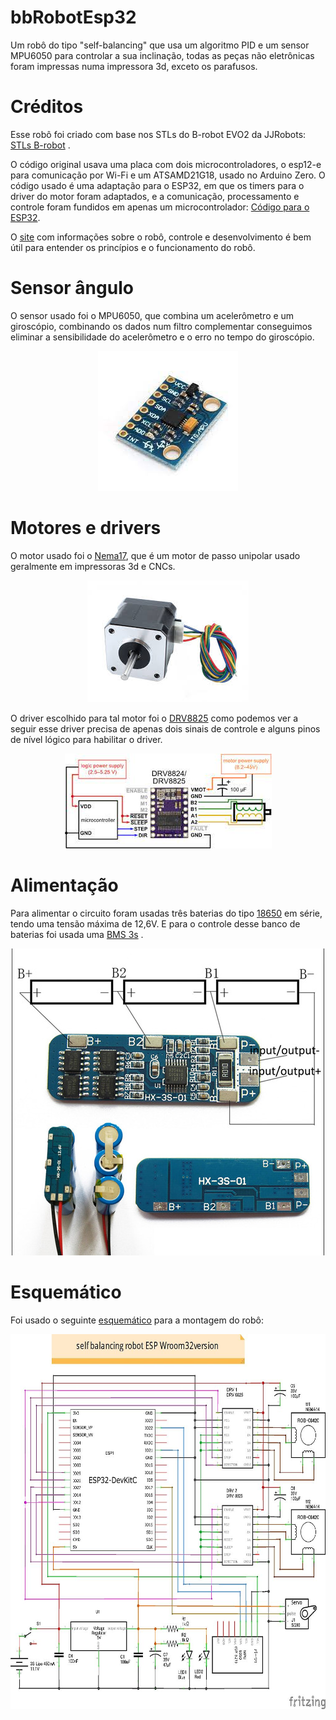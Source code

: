 # bbRobotEsp32
Um robô do tipo "self-balancing" que usa um algoritmo PID e um sensor MPU6050 para controlar a sua inclinação, todas as peças não eletrônicas foram impressas numa impressora 3d, exceto os parafusos.
# Créditos
Esse robô foi criado com base nos STLs do B-robot EVO2 da JJRobots: [STLs B-robot](https://www.thingiverse.com/thing:2306541) .

O código original usava uma placa com dois microcontroladores, o esp12-e para comunicação por Wi-Fi e um ATSAMD21G18, usado no Arduino Zero. O código usado é uma adaptação para o ESP32, em que os timers para o driver do motor foram adaptados, e a comunicação, processamento e controle foram fundidos em apenas um microcontrolador: [Código para o ESP32](https://github.com/ghmartin77/B-ROBOT_EVO2_ESP32).

O [site](https://www.jjrobots.com/much-more-than-a-self-balancing-robot/) com informações sobre o robô, controle e desenvolvimento é bem útil para entender os princípios e o funcionamento do robô. 

# Sensor ângulo
O sensor usado foi o MPU6050, que combina um acelerômetro e um giroscópio, combinando os dados num filtro complementar conseguimos eliminar a sensibilidade do acelerômetro e o erro no tempo do giroscópio.

<p align="center">
  <img src="https://github.com/JoaoYukio/bbRobotEsp32/blob/main/Mpu6050.jfif">
  
 # Motores e drivers
 O motor usado foi o [Nema17](https://www.curtocircuito.com.br/motor-de-passo-nema-17-4-8-kgf-cm-1-0a.html), que é um motor de passo unipolar usado geralmente em impressoras 3d e CNCs.
 
<p align="center">
  <img src="https://github.com/JoaoYukio/bbRobotEsp32/blob/main/nema17.jfif">

 O driver escolhido para tal motor foi o [DRV8825](https://www.curtocircuito.com.br/catalog/product/view/id/602/s/driver-motor-passo-drv8825/) como podemos ver a seguir esse driver precisa de apenas dois sinais de controle e alguns pinos de nível lógico para habilitar o driver.

<p align="center">
  <img src="https://github.com/JoaoYukio/bbRobotEsp32/blob/main/drv8825_pinout.jfif">
 
 # Alimentação
 Para alimentar o circuito foram usadas três baterias do tipo [18650](https://produto.mercadolivre.com.br/MLB-1180892186-bateria-18650-samsung-22p-original-2200mah-kit-4-_JM?matt_tool=87716990&matt_word=&matt_source=google&matt_campaign_id=12413740998&matt_ad_group_id=119070072438&matt_match_type=&matt_network=g&matt_device=c&matt_creative=500702333978&matt_keyword=&matt_ad_position=&matt_ad_type=pla&matt_merchant_id=286070357&matt_product_id=MLB1180892186&matt_product_partition_id=337120033364&matt_target_id=pla-337120033364&gclid=Cj0KCQjw6-SDBhCMARIsAGbI7UikUZ_6_U8vLhcKe0_e3_CLAEMUrqb8R12e0rYv31URLC03qVRrQAsaAkiAEALw_wcB) em série, tendo uma tensão máxima de 12,6V. E para o controle desse banco de baterias foi usada uma [BMS 3s](https://www.curtocircuito.com.br/catalog/product/view/id/1460/s/carregador-de-bateria-li-ion-protecao-bms-3s-10a/) .
  
<p align="center">
  <img src="https://github.com/JoaoYukio/bbRobotEsp32/blob/main/Baterias.jpg">
  
  # Esquemático
  Foi usado o seguinte [esquemático](https://blogdaichan.hatenablog.com/entry/%3Fp%3D7129) para a montagem do robô:
  <p align="center">
  <img src="https://github.com/JoaoYukio/bbRobotEsp32/blob/main/esquem%C3%A1tico.jpg" height ="600" width ="700">
